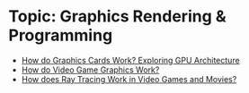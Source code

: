 # Topic: Graphics Rendering & Programming
- [How do Graphics Cards Work? Exploring GPU Architecture](https://youtu.be/h9Z4oGN89MU)
- [How do Video Game Graphics Work?](https://youtu.be/C8YtdC8mxTU)
- [How does Ray Tracing Work in Video Games and Movies?](https://youtu.be/iOlehM5kNSk)
